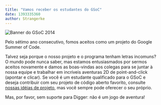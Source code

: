 ```yaml
---
title: "Vamos receber os estudantes do GSoC"
date: 1393335360
author: Strangerke
---
```


![Banner do GSoC 2014](/data/news/GSOC-14_banner.png)

Pelo sétimo ano consecutivo, fomos aceitos como um projeto do Google Summer of Code.

Talvez seja porque o nosso projeto e o programa tenham letras incomuns? O mundo pode nunca saber, mas estamos entusiasmados por sermos aceitos novamente e damos as boas-vindas aos colegas para se juntar à nossa equipe e trabalhar em incríveis aventuras 2D de point-and-click (apontar e clicar). Se você é um estudante qualificado para o GSoC e deseja contribuir com seu projeto de código aberto favorito, consulte [nossas idéias de projeto](http://wiki.scummvm.org/index.php/GSoC_Ideas), mas você sempre pode oferecer o seu próprio.

Mas, por favor, sem suporte para Digger: não é um jogo de aventura!
